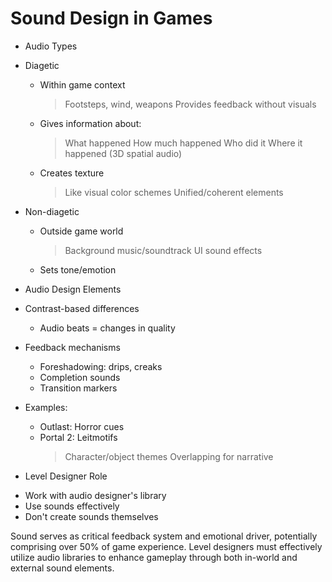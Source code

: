 # Sound Design in Games

* Audio Types
 * Diagetic
   - Within game context
     > Footsteps, wind, weapons
     > Provides feedback without visuals
   - Gives information about:
     > What happened
     > How much happened
     > Who did it
     > Where it happened (3D spatial audio)
   - Creates texture
     > Like visual color schemes
     > Unified/coherent elements

 * Non-diagetic 
   - Outside game world
     > Background music/soundtrack
     > UI sound effects
   - Sets tone/emotion

* Audio Design Elements
 * Contrast-based differences
   - Audio beats = changes in quality
 * Feedback mechanisms
   - Foreshadowing: drips, creaks
   - Completion sounds
   - Transition markers
 * Examples:
   - Outlast: Horror cues
   - Portal 2: Leitmotifs
     > Character/object themes
     > Overlapping for narrative

* Level Designer Role
 - Work with audio designer's library
 - Use sounds effectively
 - Don't create sounds themselves

Sound serves as critical feedback system and emotional driver, potentially comprising over 50% of game experience. Level designers must effectively utilize audio libraries to enhance gameplay through both in-world and external sound elements.